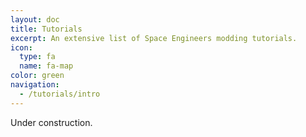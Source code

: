 ```yaml
---
layout: doc
title: Tutorials
excerpt: An extensive list of Space Engineers modding tutorials.
icon:
  type: fa
  name: fa-map
color: green
navigation:
  - /tutorials/intro
---
```


Under construction.